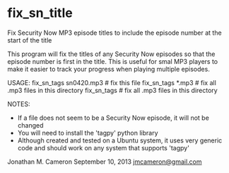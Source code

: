 fix_sn_title
============

Fix Security Now MP3 episode titles to include the episode number at the start
of the title

This program will fix the titles of any Security Now episodes so that the
episode number is first in the title. This is useful for smal MP3 players to
make it easier to track your progress when playing multiple episodes.

USAGE:
  fix_sn_tags sn0420.mp3    # fix this file
  fix_sn_tags *.mp3         # fix all .mp3 files in this directory
  fix_sn_tags               # fix all .mp3 files in this directory

NOTES:
  - If a file does not seem to be a Security Now episode, it will not be changed
  - You will need to install the 'tagpy' python library
  - Although created and tested on a Ubuntu system, it uses very generic code
    and should work on any system that supports 'tagpy'

Jonathan M. Cameron 
September 10, 2013 
jmcameron@gmail.com 
